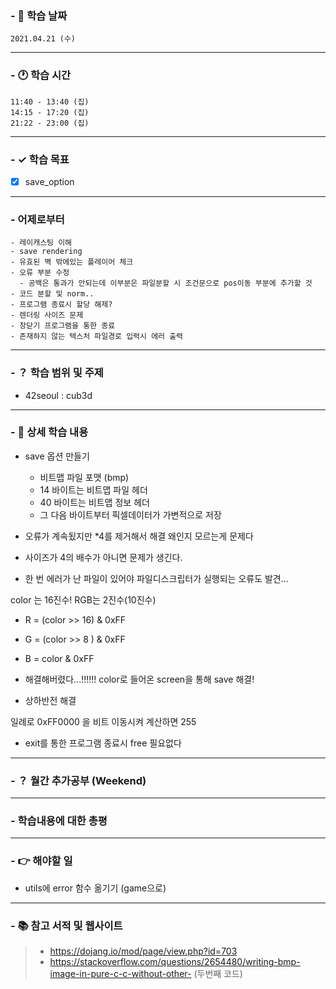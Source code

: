 ### - 📆 학습 날짜
	2021.04.21 (수)
___
### - 🕐 학습 시간
```
11:40 - 13:40 (집)
14:15 - 17:20 (집)
21:22 - 23:00 (집)
```
___
### - ✓ 학습 목표
- [x] save_option
___
### - 어제로부터
```
- 레이캐스팅 이해
- save rendering
- 유효된 벽 밖에있는 플레이어 체크
- 오류 부분 수정
  - 공백은 통과가 안되는데 이부분은 파일분할 시 조건문으로 pos이동 부분에 추가할 것
- 코드 분할 및 norm..
- 프로그램 종료시 할당 해제?
- 렌더링 사이즈 문제
- 창닫기 프로그램을 통한 종료
- 존재하지 않는 텍스처 파일경로 입력시 에러 출력
```
___
### - ？ 학습 범위 및 주제
- 42seoul : cub3d
___
### - 📝 상세 학습 내용
- save 옵션 만들기
  - 비트맵 파일 포맷 (bmp)
  - 14 바이트는 비트맵 파일 헤더
  - 40 바이트는 비트맵 정보 헤더
  - 그 다음 바이트부터 픽셀데이터가 가변적으로 저장

- 오류가 계속됬지만 *4를 제거해서 해결 왜인지 모르는게 문제다
- 사이즈가 4의 배수가 아니면 문제가 생긴다.

- 한 번 에러가 난 파일이 있어야 파일디스크립터가 실행되는 오류도 발견...

color 는 16진수! RGB는 2진수(10진수)
- R = (color >> 16) & 0xFF
- G = (color >> 8 ) & 0xFF
- B = color & 0xFF

- 해결해버렸다...!!!!!!
 color로 들어온 screen을 통해 save 해결!
- 상하반전 해결

일례로 0xFF0000 을 비트 이동시켜 계산하면 255

- exit를 통한 프로그램 종료시 free 필요없다
___
### - ？ 월간 추가공부 (Weekend)

___
### - 학습내용에 대한 총평

___
### - 👉 해야할 일
- utils에 error 함수 옮기기 (game으로)
___
### - 📚 참고 서적 및 웹사이트
> - https://dojang.io/mod/page/view.php?id=703
> - https://stackoverflow.com/questions/2654480/writing-bmp-image-in-pure-c-c-without-other- (두번째 코드)
